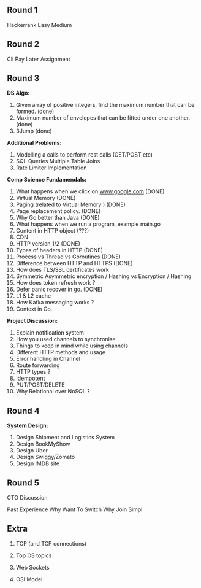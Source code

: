 ## Round 1 

Hackerrank Easy Medium 

## Round 2 

Cli Pay Later Assignment 

## Round 3 

**DS Algo:**

1. Given array of positive integers, find the maximum number that can be formed. (done)
2. Maximum number of envelopes that can be fitted under one another. (done)
3. 3Jump (done)

**Additional Problems:** 
1. Modelling a calls to perform rest calls (GET/POST etc) 
2. SQL Queries Multiple Table Joins 
3. Rate Limiter Implementation

**Comp Science Fundamendals:**

1. What happens when we click on www.google.com (DONE) 
2. Virtual Memory (DONE) 
3. Paging (related to Virtual Memory
) (DONE)
3. Page replacement policy. (DONE)
4. Why Go better than Java (DONE)
5. What happens when we run a program, example main.go 
6. Content in HTTP object (???)
7. CDN 
8. HTTP version 1/2 (DONE)
9. Types of headers in HTTP (DONE) 
10. Process vs Thread vs Goroutines (DONE)
11. Difference between HTTP and HTTPS (DONE)
12. How does TLS/SSL certificates work 
13. Symmetric Asymmetric encryption / Hashing vs Encryption / Hashing 
14. How does token refresh work ? 
15. Defer panic recover in go. (DONE)
16. L1 & L2 cache
17. How Kafka messaging works ? 
18. Context in Go. 


**Project Discussion:** 

1. Explain notification system 
2. How you used channels to synchronise 
3. Things to keep in mind while using channels 
4. Different HTTP methods and usage 
5. Error handling in Channel 
6. Route forwarding 
7. HTTP types ? 
8. Idempotent 
9. PUT/POST/DELETE 
10. Why Relational over NoSQL ?

## Round 4 

**System Design:** 

1. Design Shipment and Logistics System
2. Design BookMyShow 
3. Design Uber 
4. Design Swiggy/Zomato 
5. Design IMDB site


## Round 5 

CTO Discussion 

Past Experience 
Why Want To Switch 
Why Join Simpl


## Extra 

1. TCP (and TCP connections)

2. Top OS topics

3. Web Sockets

4. OSI Model